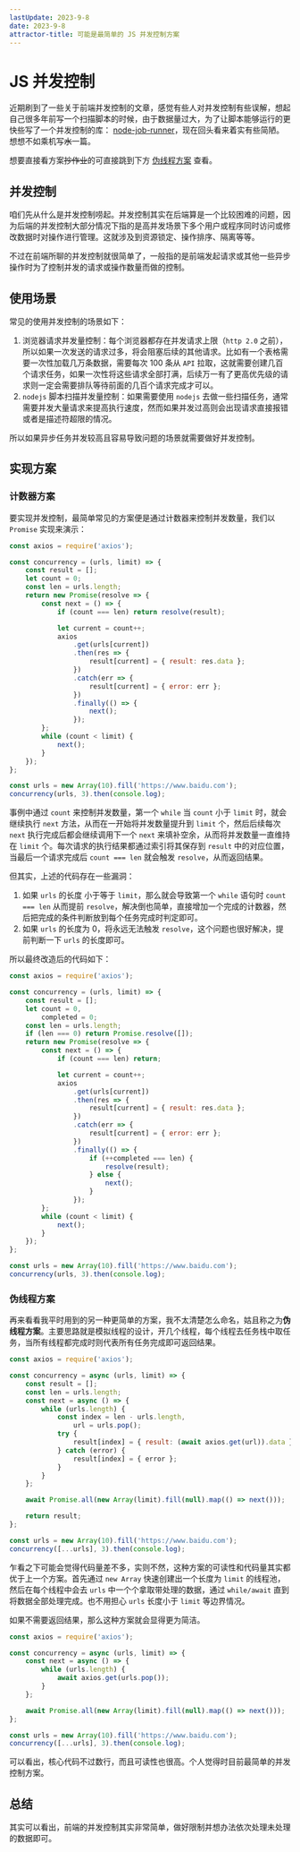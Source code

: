 ```yaml
---
lastUpdate: 2023-9-8
date: 2023-9-8
attractor-title: 可能是最简单的 JS 并发控制方案
---
```


# JS 并发控制

近期刷到了一些关于前端并发控制的文章，感觉有些人对并发控制有些误解，想起自己很多年前写一个扫描脚本的时候，由于数据量过大，为了让脚本能够运行的更快些写了一个并发控制的库： [node-job-runner](https://github.com/ZxBing0066/node-job-runner/tree/master)，现在回头看来着实有些简陋。想想不如乘机写~~水~~一篇。

想要直接看方案~~抄作业~~的可直接跳到下方 [伪线程方案](#伪线程方案) 查看。

## 并发控制

咱们先从什么是并发控制唠起。并发控制其实在后端算是一个比较困难的问题，因为后端的并发控制大部分情况下指的是高并发场景下多个用户或程序同时访问或修改数据时对操作进行管理。这就涉及到资源锁定、操作排序、隔离等等。

不过在前端所聊的并发控制就很简单了，一般指的是前端发起请求或其他一些异步操作时为了控制并发的请求或操作数量而做的控制。

## 使用场景

常见的使用并发控制的场景如下：

1. 浏览器请求并发量控制：每个浏览器都存在并发请求上限（`http 2.0` 之前），所以如果一次发送的请求过多，将会阻塞后续的其他请求。比如有一个表格需要一次性加载几万条数据，需要每次 100 条从 `API` 拉取，这就需要创建几百个请求任务，如果一次性将这些请求全部打满，后续万一有了更高优先级的请求则一定会需要排队等待前面的几百个请求完成才可以。
2. `nodejs` 脚本扫描并发量控制：如果需要使用 `nodejs` 去做一些扫描任务，通常需要并发大量请求来提高执行速度，然而如果并发过高则会出现请求直接报错或者是描述符超限的情况。

所以如果异步任务并发较高且容易导致问题的场景就需要做好并发控制。

## 实现方案

### 计数器方案

要实现并发控制，最简单常见的方案便是通过计数器来控制并发数量，我们以 `Promise` 实现来演示：

```js
const axios = require('axios');

const concurrency = (urls, limit) => {
    const result = [];
    let count = 0;
    const len = urls.length;
    return new Promise(resolve => {
        const next = () => {
            if (count === len) return resolve(result);

            let current = count++;
            axios
                .get(urls[current])
                .then(res => {
                    result[current] = { result: res.data };
                })
                .catch(err => {
                    result[current] = { error: err };
                })
                .finally(() => {
                    next();
                });
        };
        while (count < limit) {
            next();
        }
    });
};

const urls = new Array(10).fill('https://www.baidu.com');
concurrency(urls, 3).then(console.log);
```

事例中通过 `count` 来控制并发数量，第一个 `while` 当 `count` 小于 `limit` 时，就会继续执行 `next` 方法，从而在一开始将并发数量提升到 `limit` 个，然后后续每次 `next` 执行完成后都会继续调用下一个 `next` 来填补空余，从而将并发数量一直维持在 `limit` 个。每次请求的执行结果都通过索引将其保存到 `result` 中的对应位置，当最后一个请求完成后 `count === len` 就会触发 `resolve`，从而返回结果。

但其实，上述的代码存在一些漏洞：

1. 如果 `urls` 的长度 小于等于 `limit`，那么就会导致第一个 `while` 语句时 `count === len` 从而提前 `resolve`，解决倒也简单，直接增加一个完成的计数器，然后把完成的条件判断放到每个任务完成时判定即可。
2. 如果 `urls` 的长度为 0，将永远无法触发 `resolve`，这个问题也很好解决，提前判断一下 `urls` 的长度即可。

所以最终改造后的代码如下：

```js
const axios = require('axios');

const concurrency = (urls, limit) => {
    const result = [];
    let count = 0,
        completed = 0;
    const len = urls.length;
    if (len === 0) return Promise.resolve([]);
    return new Promise(resolve => {
        const next = () => {
            if (count === len) return;

            let current = count++;
            axios
                .get(urls[current])
                .then(res => {
                    result[current] = { result: res.data };
                })
                .catch(err => {
                    result[current] = { error: err };
                })
                .finally(() => {
                    if (++completed === len) {
                        resolve(result);
                    } else {
                        next();
                    }
                });
        };
        while (count < limit) {
            next();
        }
    });
};

const urls = new Array(10).fill('https://www.baidu.com');
concurrency(urls, 3).then(console.log);
```

### 伪线程方案

再来看看我平时用到的另一种更简单的方案，我不太清楚怎么命名，姑且称之为**伪线程方案**。主要思路就是模拟线程的设计，开几个线程，每个线程去任务栈中取任务，当所有线程都完成时则代表所有任务完成即可返回结果。

```js
const axios = require('axios');

const concurrency = async (urls, limit) => {
    const result = [];
    const len = urls.length;
    const next = async () => {
        while (urls.length) {
            const index = len - urls.length,
                url = urls.pop();
            try {
                result[index] = { result: (await axios.get(url)).data };
            } catch (error) {
                result[index] = { error };
            }
        }
    };

    await Promise.all(new Array(limit).fill(null).map(() => next()));

    return result;
};

const urls = new Array(10).fill('https://www.baidu.com');
concurrency([...urls], 3).then(console.log);
```

乍看之下可能会觉得代码量差不多，实则不然，这种方案的可读性和代码量其实都优于上一个方案。首先通过 `new Array` 快速创建出一个长度为 `limit` 的线程池，然后在每个线程中会去 `urls` 中一个个拿取带处理的数据，通过 `while/await` 直到将数据全部处理完成。也不用担心 `urls` 长度小于 `limit` 等边界情况。

如果不需要返回结果，那么这种方案就会显得更为简洁。

```js
const axios = require('axios');

const concurrency = async (urls, limit) => {
    const next = async () => {
        while (urls.length) {
            await axios.get(urls.pop());
        }
    };

    await Promise.all(new Array(limit).fill(null).map(() => next()));
};

const urls = new Array(10).fill('https://www.baidu.com');
concurrency([...urls], 3).then(console.log);
```

可以看出，核心代码不过数行，而且可读性也很高。个人觉得时目前最简单的并发控制方案。

## 总结

其实可以看出，前端的并发控制其实非常简单，做好限制并想办法依次处理未处理的数据即可。

